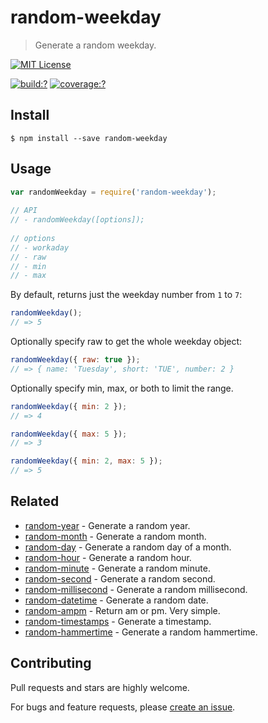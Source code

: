 # random-weekday

> Generate a random weekday.


[![MIT License](https://img.shields.io/badge/license-MIT_License-green.svg?style=flat-square)](https://github.com/mock-end/random-weekday/blob/master/LICENSE)
  
[![build:?](https://img.shields.io/travis/mock-end/random-weekday/master.svg?style=flat-square)](https://travis-ci.org/mock-end/random-weekday)
[![coverage:?](https://img.shields.io/coveralls/mock-end/random-weekday/master.svg?style=flat-square)](https://coveralls.io/github/mock-end/random-weekday)
  
  
## Install
  
```
$ npm install --save random-weekday 
```
  
## Usage
  
```js
var randomWeekday = require('random-weekday');
  
// API
// - randomWeekday([options]);
  
// options
// - workaday
// - raw
// - min
// - max
```

By default, returns just the weekday number from `1` to `7`: 

```js
randomWeekday();
// => 5
```

Optionally specify raw to get the whole weekday object:

```js
randomWeekday({ raw: true });
// => { name: 'Tuesday', short: 'TUE', number: 2 }
```

Optionally specify min, max, or both to limit the range.

```js
randomWeekday({ min: 2 });
// => 4

randomWeekday({ max: 5 });
// => 3

randomWeekday({ min: 2, max: 5 });
// => 5
```

## Related

- [random-year](https://github.com/mock-end/random-year) - Generate a random year.
- [random-month](https://github.com/mock-end/random-month) - Generate a random month.
- [random-day](https://github.com/mock-end/random-day) - Generate a random day of a month.
- [random-hour](https://github.com/mock-end/random-hour) - Generate a random hour.
- [random-minute](https://github.com/mock-end/random-minute) - Generate a random minute.
- [random-second](https://github.com/mock-end/random-second) - Generate a random second.
- [random-millisecond](https://github.com/mock-end/random-millisecond) - Generate a random millisecond.
- [random-datetime](https://github.com/mock-end/random-datetime) - Generate a random date. 
- [random-ampm](https://github.com/mock-end/random-ampm) - Return am or pm. Very simple.
- [random-timestamps](https://github.com/mock-end/random-timestamps) - Generate a timestamp. 
- [random-hammertime](https://github.com/mock-end/random-datetime) - Generate a random hammertime. 

  
## Contributing
  
Pull requests and stars are highly welcome.
  
For bugs and feature requests, please [create an issue](https://github.com/mock-end/random-weekday/issues/new).

